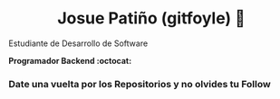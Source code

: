 <h1 align="center">Josue Patiño (gitfoyle) 👋</h1>

Estudiante de Desarrollo de Software

<b>Programador Backend :octocat:</b>

### Date una vuelta por los Repositorios y no olvides tu Follow
